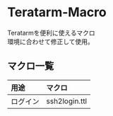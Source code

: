 # Teratarm-Macro
Teratarmを便利に使えるマクロ\
環境に合わせて修正して使用。

## マクロ一覧
|用途|マクロ|
|:--|:--|
|ログイン|ssh2login.ttl|